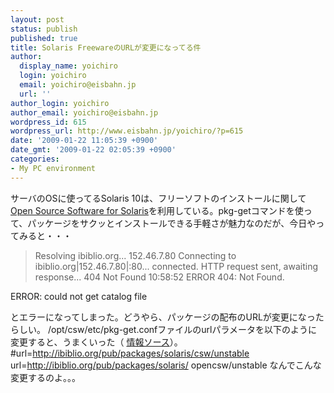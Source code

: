 ```yaml
---
layout: post
status: publish
published: true
title: Solaris FreewareのURLが変更になってる件
author:
  display_name: yoichiro
  login: yoichiro
  email: yoichiro@eisbahn.jp
  url: ''
author_login: yoichiro
author_email: yoichiro@eisbahn.jp
wordpress_id: 615
wordpress_url: http://www.eisbahn.jp/yoichiro/?p=615
date: '2009-01-22 11:05:39 +0900'
date_gmt: '2009-01-22 02:05:39 +0900'
categories:
- My PC environment
---
```


サーバのOSに使ってるSolaris 10は、フリーソフトのインストールに関して
[Open Source Software for Solaris](http://www.blastwave.org/packages.php)を利用している。pkg-getコマンドを使って、パッケージをサクッとインストールできる手軽さが魅力なのだが、今日やってみると・・・

>Resolving ibiblio.org... 152.46.7.80
Connecting to ibiblio.org|152.46.7.80|:80... connected.
HTTP request sent, awaiting response... 404 Not Found
10:58:52 ERROR 404: Not Found.

ERROR: could not get catalog file

とエラーになってしまった。どうやら、パッケージの配布のURLが変更になったらしい。
/opt/csw/etc/pkg-get.confファイルのurlパラメータを以下のように変更すると、うまくいった（
[情報ソース](http://wahyupratama.blogspot.com/2009/01/pkg-get-on-solaris-there-is-new-link.html)）。
#url=http://ibiblio.org/pub/packages/solaris/csw/unstable
url=http://ibiblio.org/pub/packages/solaris/
opencsw/unstable
なんでこんな変更するのよ。。。
